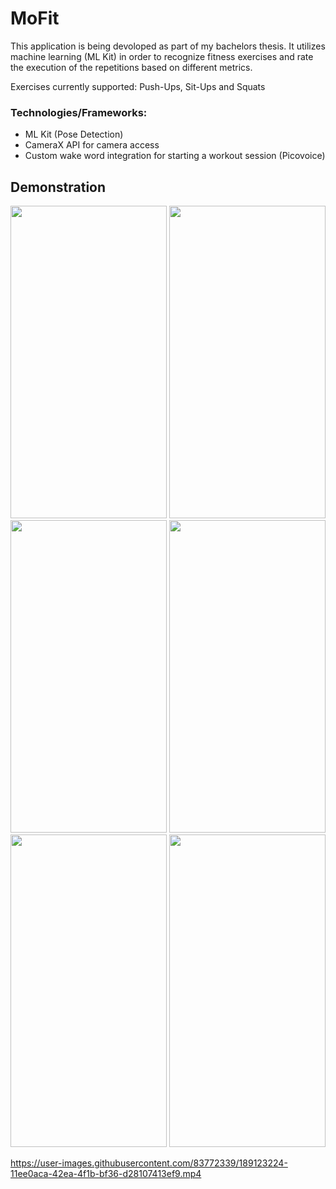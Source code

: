 # MoFit
This application is being devoloped as part of my bachelors thesis. It utilizes machine learning (ML Kit) in order to recognize fitness exercises and rate the execution of the repetitions based on different metrics. 

Exercises currently supported: Push-Ups, Sit-Ups and Squats

### Technologies/Frameworks:
- ML Kit (Pose Detection)
- CameraX API for camera access
- Custom wake word integration for starting a workout session (Picovoice) 

## Demonstration
<p align="center">
<img src="https://user-images.githubusercontent.com/83772339/183258794-da1061e8-c0ba-459f-8904-90f8d7a31ad1.gif" width="250" height="500"> <img src="https://user-images.githubusercontent.com/83772339/183258801-b36b6ffd-38d2-485e-b453-90f9fcbe7ffb.gif" width="250" height="500">
<img src="https://user-images.githubusercontent.com/83772339/183258808-f12b8a5a-a09c-4330-ad9a-d50b3ab1a828.gif" width="250" height="500">
<img src="https://user-images.githubusercontent.com/83772339/183258811-8555022f-a9c5-4fcb-addb-56779f15c432.gif" width="250" height="500">
<img src="https://user-images.githubusercontent.com/83772339/183258960-2f18ca59-168b-40fa-9716-620f1e3397a8.gif" width="250" height="500">
<img src="https://user-images.githubusercontent.com/83772339/189124097-b88e1201-f32f-450f-ba5c-f57b3edba791.jpg" width="250" height="500">

https://user-images.githubusercontent.com/83772339/189123224-11ee0aca-42ea-4f1b-bf36-d28107413ef9.mp4
</p>
